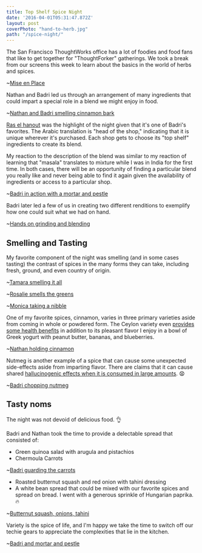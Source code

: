 ```yaml
---
title: Top Shelf Spice Night
date: '2016-04-01T05:31:47.872Z'
layout: post
coverPhoto: "hand-to-herb.jpg"
path: "/spice-night/"
---
```


The San Francisco ThoughtWorks office has a lot of foodies and food fans that like to get together for "ThoughtForker" gatherings.
We took a break from our screens this week to learn about the basics in the world of herbs and spices.

~[Mise en Place](mise-en-place.jpg)

Nathan and Badri led us through an arrangement of many ingredients that could impart a special role in a blend we might enjoy in food.

~[Nathan and Badri smelling cinnamon bark](smelling-cinnamon.jpg)

[Ras el hanout](https://en.wikipedia.org/wiki/Ras_el_hanout) was the highlight of the night given that it's one of Badri's favorites. The Arabic translation is "head of the shop," indicating that it is unique wherever it's purchased.
Each shop gets to choose its "top shelf" ingredients to create its blend.

My reaction to the description of the blend was similar to my reaction of learning that "masala" translates to mixture while I was in India for the first time. In both cases, there will be an opportunity of finding a particular blend you really like and never being able to find it again given the availability of ingredients or access to a particular shop.

~[Badri in action with a mortar and pestle](badri-mortar.jpg)

Badri later led a few of us in creating two different renditions to exemplify how one could suit what we had on hand.

~[Hands on grinding and blending](hands-on-blending.jpg)

## Smelling and Tasting

My favorite component of the night was smelling (and in some cases tasting) the contrast of spices in the many forms they can take, including fresh, ground, and even country of origin.

~[Tamara smelling it all](smell-it-all.jpg)

~[Rosalie smells the greens](rosalie-smelling-herbs.jpg)

~[Monica taking a nibble](monica-taking-a-pinch.jpg)

One of my favorite spices, cinnamon, varies in three primary varieties aside from coming in whole or powdered form. The Ceylon variety even [provides some health benefits](http://www.wsj.com/articles/SB10001424052702303376904579135502891970942) in addition to its
pleasant flavor I enjoy in a bowl of Greek yogurt with peanut butter, bananas, and blueberries.

~[Nathan holding cinnamon](nathan-cinnamon.jpg)

Nutmeg is another example of a spice that can cause some unexpected side-effects aside from imparting flavor. There are claims that it can cause shared [hallucinogenic effects when it is consumed in large amounts](http://www.compoundchem.com/2014/03/24/the-hallucinogen-in-your-kitchen-the-chemistry-of-nutmeg/). :anguished:

~[Badri chopping nutmeg](chopping-fresh-nutmeg.jpg)

## Tasty noms

The night was not devoid of delicious food. :ok_hand:

Badri and Nathan took the time to provide a delectable spread that consisted of:

* Green quinoa salad with arugula and pistachios
* Chermoula Carrots

~[Badri guarding the carrots](badri-guarding-carrots.jpg)

* Roasted butternut squash and red onion with tahini dressing
* A white bean spread that could be mixed with our favorite spices and spread on bread. I went with a generous sprinkle of Hungarian paprika. :fire:

~[Butternut squash, onions, tahini](veggie-spread.jpg)

Variety is the spice of life, and I'm happy we take the time to switch off our techie gears to appreciate the complexities that lie in the kitchen.

~[Badri and mortar and pestle](badri-mortar-2.jpg)
